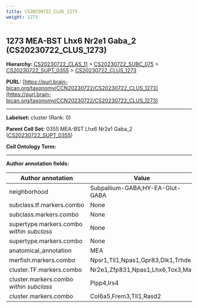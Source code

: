 ```yaml
---
title: CS20230722_CLUS_1273
weight: 1273
---
```

## 1273 MEA-BST Lhx6 Nr2e1 Gaba_2 (CS20230722_CLUS_1273)
<b>Hierarchy: </b>
[CS20230722_CLAS_11](../CS20230722_CLAS_11) >
[CS20230722_SUBC_075](../CS20230722_SUBC_075) >
[CS20230722_SUPT_0355](../CS20230722_SUPT_0355) >
[CS20230722_CLUS_1273](../CS20230722_CLUS_1273)

**PURL:** [https://purl.brain-bican.org/taxonomy/CCN20230722/CS20230722_CLUS_1273](https://purl.brain-bican.org/taxonomy/CCN20230722/CS20230722_CLUS_1273)

---


**Labelset:** cluster (Rank: 0)

**Parent Cell Set:** 0355 MEA-BST Lhx6 Nr2e1 Gaba_2 ([CS20230722_SUPT_0355](../CS20230722_SUPT_0355))



**Cell Ontology Term:** 

[MARKER GENES.]: #


---

[TRANSFERRED ANNOTATIONS.]: #


[AUTHOR ANNOTATION FIELDS.]: #


**Author annotation fields:**

| Author annotation | Value |
|-------------------|-------|
|neighborhood|Subpallium-GABA;HY-EA-Glut-GABA|
|subclass.tf.markers.combo|None|
|subclass.markers.combo|None|
|supertype.markers.combo _within subclass_|None|
|supertype.markers.combo|None|
|anatomical_annotation|MEA|
|merfish.markers.combo|Npsr1,Tll1,Npas1,Gpr83,Dlk1,Trhde|
|cluster.TF.markers.combo|Nr2e1,Zfp831,Npas1,Lhx6,Tox3,Maf|
|cluster.markers.combo _within subclass_|Plpp4,Irs4|
|cluster.markers.combo|Col6a5,Frem3,Tll1,Rasd2|
